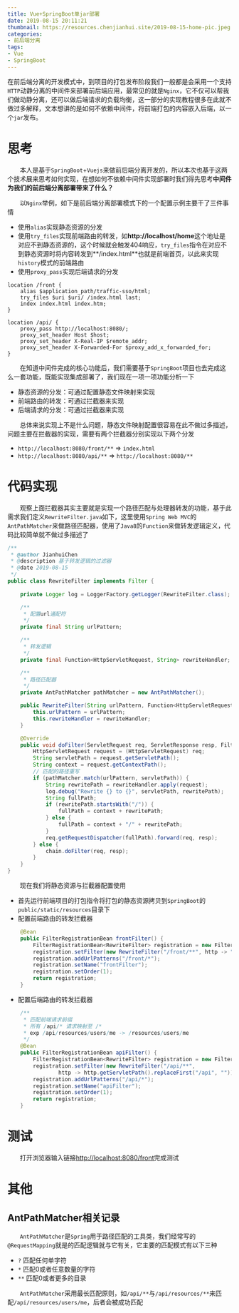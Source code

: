 ```yaml
---
title: Vue+SpringBoot单jar部署
date: 2019-08-15 20:11:21
thumbnail: https://resources.chenjianhui.site/2019-08-15-home-pic.jpeg
categories: 
- 前后端分离
tags: 
- Vue
- SpringBoot
---
```


在前后端分离的开发模式中，到项目的打包发布阶段我们一般都是会采用一个支持`HTTP`动静分离的中间件来部署前后端应用，最常见的就是`Nginx`，它不仅可以帮我们做动静分离，还可以做后端请求的负载均衡，这一部分的实现教程很多在此就不做过多解释，文本想讲的是如何不依赖中间件，将前端打包的内容嵌入后端，以一个`jar`发布。

<!-- more -->

# 思考

&emsp;&emsp;本人是基于`SpringBoot`+`Vuejs`来做前后端分离开发的，所以本次也基于这两个技术展来思考如何实现，在想如何不依赖中间件实现部署时我们得先思考**中间件为我们的前后端分离部署带来了什么？**

&emsp;&emsp;以`Nginx`举例，如下是前后端分离部署模式下的一个配置示例主要干了三件事情

* 使用`alias`实现静态资源的分发
* 使用`try_files`实现前端路由的转发，如**http://localhost/home**这个地址是对应不到静态资源的，这个时候就会触发404响应，`try_files`指令在对应不到静态资源时将内容转发到**/index.html**也就是前端首页，以此来实现`history`模式的前端路由
* 使用`proxy_pass`实现后端请求的分发

```nginx
location /front {
    alias $application_path/traffic-sso/html;
    try_files $uri $uri/ /index.html last;
    index index.html index.htm;
}

location /api/ {
    proxy_pass http://localhost:8080/;
    proxy_set_header Host $host;
    proxy_set_header X-Real-IP $remote_addr;
    proxy_set_header X-Forwarded-For $proxy_add_x_forwarded_for;
}
```

&emsp;&emsp;在知道中间件完成的核心功能后，我们需要基于`SpringBoot`项目也去完成这么一套功能，既能实现集成部署了，我们现在一项一项功能分析一下

* 静态资源的分发：可通过配置静态文件映射来实现
* 前端路由的转发：可通过拦截器来实现
* 后端请求的分发：可通过拦截器来实现

&emsp;&emsp;总体来说实现上不是什么问题，静态文件映射配置很容易在此不做过多描述，问题主要在拦截器的实现，需要有两个拦截器分别实现以下两个分发

* `http://localhost:8080/front/**`  => `index.html`
* `http://localhost:8080/api/**` => `http://localhost:8080/**`


# 代码实现

&emsp;&emsp;观察上面拦截器其实主要就是实现一个路径匹配与处理器转发的功能，基于此需求我们定义`RewriteFilter.java`如下，这里使用`Spring Web MVC`的`AntPathMatcher`来做路径匹配器，使用了`Java8`的`Function`来做转发逻辑定义，代码比较简单就不做过多描述了

```java
/**
 * @author JianhuiChen
 * @description 基于转发逻辑的过滤器
 * @date 2019-08-15
 */
public class RewriteFilter implements Filter {
    
    private Logger log = LoggerFactory.getLogger(RewriteFilter.class);

    /**
     * 配置url通配符
     */
    private final String urlPattern;

    /**
     * 转发逻辑
     */
    private final Function<HttpServletRequest, String> rewriteHandler;

    /**
     * 路径匹配器
     */
    private AntPathMatcher pathMatcher = new AntPathMatcher();

    public RewriteFilter(String urlPattern, Function<HttpServletRequest, String> rewriteHandler) {
        this.urlPattern = urlPattern;
        this.rewriteHandler = rewriteHandler;
    }

    @Override
    public void doFilter(ServletRequest req, ServletResponse resp, FilterChain chain) throws IOException, ServletException {
        HttpServletRequest request = (HttpServletRequest) req;
        String servletPath = request.getServletPath();
        String context = request.getContextPath();
        // 匹配的路径重写
        if (pathMatcher.match(urlPattern, servletPath)) {
            String rewritePath = rewriteHandler.apply(request);
            log.debug("Rewrite {} to {}", servletPath, rewritePath);
            String fullPath;
            if (rewritePath.startsWith("/")) {
                fullPath = context + rewritePath;
            } else {
                fullPath = context + "/" + rewritePath;
            }
            req.getRequestDispatcher(fullPath).forward(req, resp);
        } else {
            chain.doFilter(req, resp);
        }
    }
}
```

&emsp;&emsp;现在我们将静态资源与拦截器配置使用

* 首先运行前端项目的打包指令将打包的静态资源拷贝到`SpringBoot`的`public/static/resources`目录下
* 配置前端路由的转发拦截器
```java
    @Bean
    public FilterRegistrationBean frontFilter() {
        FilterRegistrationBean<RewriteFilter> registration = new FilterRegistrationBean<>();
        registration.setFilter(new RewriteFilter("/front/**", http -> "index.html"));
        registration.addUrlPatterns("/front/*");
        registration.setName("frontFilter");
        registration.setOrder(1);
        return registration;
    }
```
* 配置后端路由的转发拦截器
```java
    /**
     * 匹配前端请求前缀
     * 所有 /api/* 请求映射至 /*
     * exp /api/resources/users/me -> /resources/users/me
     */
    @Bean
    public FilterRegistrationBean apiFilter() {
        FilterRegistrationBean<RewriteFilter> registration = new FilterRegistrationBean<>();
        registration.setFilter(new RewriteFilter("/api/**",
                http -> http.getServletPath().replaceFirst("/api", "")));
        registration.addUrlPatterns("/api/*");
        registration.setName("apiFilter");
        registration.setOrder(1);
        return registration;
    }
```

# 测试

&emsp;&emsp;打开浏览器输入链接[http://localhost:8080/front](http://localhost:8080/front)完成测试

# 其他

## AntPathMatcher相关记录

&emsp;&emsp;`AntPathMatcher`是`Spring`用于路径匹配的工具类，我们经常写的`@RequestMapping`就是的匹配逻辑就与它有关，它主要的匹配模式有以下三种

* `?` 匹配任何单字符
* `*` 匹配0或者任意数量的字符
* `**` 匹配0或者更多的目录

&emsp;&emsp;`AntPathMatcher`采用最长匹配原则，如`/api/**`与`/api/resources/**`来匹配`/api/resources/users/me`，后者会被成功匹配

